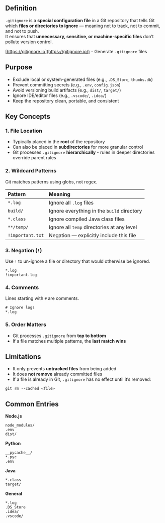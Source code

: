 ## Definition
`.gitignore` is a **special configuration file** in a Git repository that tells Git which **files or directories to ignore** — meaning not to track, not to commit, and not to push.  
It ensures that **unnecessary, sensitive, or machine-specific files** don’t pollute version control.

[https://gitignore.io](https://gitignore.io/) - Generate `.gitignore` files
## Purpose
- Exclude local or system-generated files (e.g., `.DS_Store`, `thumbs.db`)
- Prevent committing secrets (e.g., `.env`, `config.json`)
- Avoid versioning build artifacts (e.g., `dist/`, `target/`)
- Ignore IDE/editor files (e.g., `.vscode/`, `.idea/`)
- Keep the repository clean, portable, and consistent

## Key Concepts

### 1. File Location
- Typically placed in the **root** of the repository  
- Can also be placed in **subdirectories** for more granular control  
- Git processes `.gitignore` **hierarchically** - rules in deeper directories override parent rules

### 2. Wildcard Patterns
Git matches patterns using globs, not regex.

| Pattern          | Meaning                                    |
| :--------------- | :----------------------------------------- |
| `*.log`          | Ignore all `.log` files                    |
| `build/`         | Ignore everything in the `build` directory |
| `*.class`        | Ignore compiled Java class files           |
| `**/temp/`       | Ignore all `temp` directories at any level |
| `!important.txt` | Negation — explicitly include this file    |

### 3. Negation (`!`)
Use `!` to un-ignore a file or directory that would otherwise be ignored.
```plain
*.log
!important.log
````

### 4. Comments

Lines starting with `#` are comments.

```plain
# Ignore logs
*.log
```

### 5. Order Matters

- Git processes `.gitignore` from **top to bottom**
- If a file matches multiple patterns, the **last match wins**
## Limitations

- It only prevents **untracked files** from being added
- It does **not remove** already committed files
- If a file is already in Git, `.gitignore` has no effect until it’s removed:

```shell
git rm --cached <file>
```

## Common Entries

**Node.js**

```plain
node_modules/
.env
dist/
```

**Python**

```plain
__pycache__/
*.pyc
.env
```

**Java**

```plain
*.class
target/
```

**General**

```plain
*.log
.DS_Store
.idea/
.vscode/
```